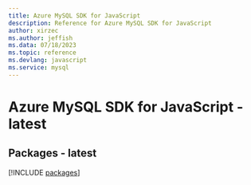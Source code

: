 ```yaml
---
title: Azure MySQL SDK for JavaScript
description: Reference for Azure MySQL SDK for JavaScript
author: xirzec
ms.author: jeffish
ms.data: 07/18/2023
ms.topic: reference
ms.devlang: javascript
ms.service: mysql
---
```

# Azure MySQL SDK for JavaScript - latest
## Packages - latest
[!INCLUDE [packages](mysql-index.md)]